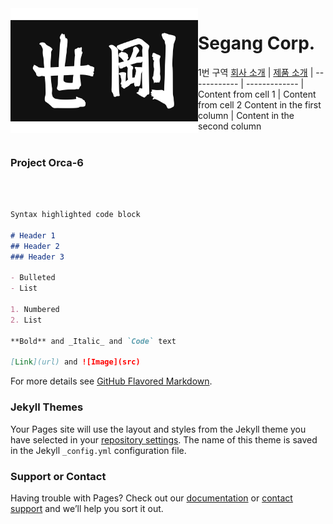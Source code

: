 <img align="left" width="300" height="200" src="segang_logo.jpg">

# Segang Corp. 

1번 구역
[회사 소개](history.md) | [제품 소개](product.md) |
------------ | ------------- |
Content from cell 1 | Content from cell 2
Content in the first column | Content in the second column
<br><br>
### Project Orca-6
<br><br>
```markdown
Syntax highlighted code block

# Header 1
## Header 2
### Header 3

- Bulleted
- List

1. Numbered
2. List

**Bold** and _Italic_ and `Code` text

[Link](url) and ![Image](src)
```

For more details see [GitHub Flavored Markdown](https://guides.github.com/features/mastering-markdown/).

### Jekyll Themes

Your Pages site will use the layout and styles from the Jekyll theme you have selected in your [repository settings](https://github.com/segang/segang.github.io/settings). The name of this theme is saved in the Jekyll `_config.yml` configuration file.

### Support or Contact

Having trouble with Pages? Check out our [documentation](https://docs.github.com/categories/github-pages-basics/) or [contact support](https://github.com/contact) and we’ll help you sort it out.
